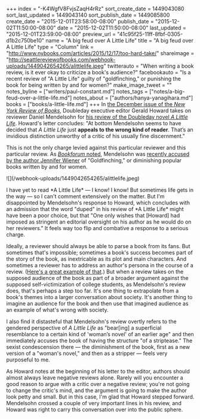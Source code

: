 +++
index = "-K4WgfV8FvjsZaqH4rRz"
sort_create_date = 1449043080
sort_last_updated = 1449043140
sort_publish_date = 1449085800
create_date = "2015-12-01T23:58:00-08:00"
publish_date = "2015-12-02T11:50:00-08:00"
date = "2015-12-02T11:50:00-08:00"
last_updated = "2015-12-01T23:59:00-08:00"
preview_url = "41c95f25-11ff-8fbf-0305-d1b2c750be10"
name = "A big feud over A Little Life"
title = "A big feud over A Little Life"
type = "Column"
link = "http://www.nybooks.com/articles/2015/12/17/too-hard-take/"
shareimage = "http://seattlereviewofbooks.com/webhook-uploads/1449042654265/alittlelife.jpeg"
twitterauto = "When writing a book review, is it ever okay to criticize a book's audience?"
facebookauto = "Is a recent review of \"A Little Life\" guilty of \"goldfinching,\" or punishing the book for being written by and for women?"
make_image_tweet = ""
notes_byline = ["writers/paul-constant.md"]
notes_tags = ["notes/a-big-feud-over-a-little-life.md"]
notes_about = ["authors/hanya-yanagihara.md"]
books = ["books/a-little-life.md"]
+++
In [the December issue of the *New York Review of Books*](http://www.nybooks.com/articles/2015/12/17/too-hard-take/), Doubleday executive editor Gerald Howard takes on reviewer Daniel Mendelsohn for [his review of the Doubleday novel *A Little Life*](http://www.nybooks.com/articles/2015/12/03/striptease-among-pals/). Howard's letter concludes: "At bottom Mendelsohn seems to have decided that *A Little Life* just **appeals to the wrong kind of reader**. That’s an invidious distinction unworthy of a critic of his usually fine discernment." 

This is not the only charge levied against this particular reviewer and this particular review. As [*Bookforum* noted](http://blogs.bookforum.com/paper/2015/12/01/critic-vs-editor/), Mendelsohn was [recently accused by the author Jennifer Wiener](http://www.theguardian.com/commentisfree/2015/nov/24/good-books-women-readers-literary-critics-sexism) of "Goldfinching," or diminishing popular books written by and for women.

<p class="image-left">![](/webhook-uploads/1449042654265/alittlelife.jpeg)</p>I have yet to read *A Little Life* — I know! I know! But sometimes life gets in the way — so I can't comment extensively on the matter. But I'm disappointed by Mendelsohn's response to Howard, which concludes with an admission that the word "duped" in his review of *A Little Life* might have been a poor choice, but that "One only wishes that [Howard] had imposed as stringent an editorial oversight on his author as he would do on her reviewers." It feels way too flip and combative a response to a serious charge. 

Ideally, a reviewer should always be able to parse a book from its fans. But sometimes that's impossible; sometimes a book's success becomes part of the story of the book, as inextricable as its plot and main characters. And sometimes a reviewer has to address an author's persona in the course of a review. ([Here's a great example of that](http://seattlereviewofbooks.com/reviews/picking-wires-from-a-bowl-of-noodles/).) But when a review takes on the supposed audience of the book as part of a broader argument against the supposed self-victimization of college students, as Mendelsohn's review does, that's perhaps a step too far. It's one thing to extrapolate from a book's themes into a larger conversation about society. It's another thing to imagine an audience for the book and then use that imagined audience as an example of what's wrong with society.

I also find it distasteful that Mendelsohn's review overtly refers to the gendered perspective of *A Little Life* as "bear[ing] a superficial resemblance to a certain kind of 'woman’s novel' of an earlier age" and then immediately accuses the book of having the structure "of a striptease." The sexist condescension there — the diminishment of the book, first as a new version of a "woman's novel," and then as a stripper — feels very purposeful to me.

As Howard notes at the beginning of his letter to the editor, authors should almost always leave negative reviews alone. Rarely will you encounter a good reason to argue with a critic over a negative review; you're not going to change the critic's mind, and the argument is going to make the author look petty and small. But in this case, I'm glad that Howard stepped forward. Mendelsohn crossed a couple of very important lines in his review, and Howard was right to carry this conversation over into the public sphere.